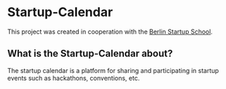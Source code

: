 # Startup-Calendar

This project was created in cooperation with the [Berlin Startup School](https://de.berlinstartupschool.com/).

## What is the Startup-Calendar about?

The startup calendar is a platform for sharing and participating in startup events such as hackathons, conventions, etc.
